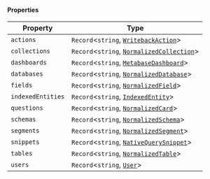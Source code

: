 #### Properties

| Property                                       | Type                                                                             |
| ---------------------------------------------- | -------------------------------------------------------------------------------- |
| <a id="actions"></a> `actions`                 | `Record`<`string`, [`WritebackAction`](./api_html/WritebackAction.md)>           |
| <a id="collections"></a> `collections`         | `Record`<`string`, [`NormalizedCollection`](./api_html/NormalizedCollection.md)> |
| <a id="dashboards"></a> `dashboards`           | `Record`<`string`, [`MetabaseDashboard`](./api_html/../MetabaseDashboard.md)>    |
| <a id="databases"></a> `databases`             | `Record`<`string`, [`NormalizedDatabase`](./api_html/NormalizedDatabase.md)>     |
| <a id="fields"></a> `fields`                   | `Record`<`string`, [`NormalizedField`](./api_html/NormalizedField.md)>           |
| <a id="indexedentities"></a> `indexedEntities` | `Record`<`string`, [`IndexedEntity`](./api_html/IndexedEntity.md)>               |
| <a id="questions"></a> `questions`             | `Record`<`string`, [`NormalizedCard`](./api_html/NormalizedCard.md)>             |
| <a id="schemas"></a> `schemas`                 | `Record`<`string`, [`NormalizedSchema`](./api_html/NormalizedSchema.md)>         |
| <a id="segments"></a> `segments`               | `Record`<`string`, [`NormalizedSegment`](./api_html/NormalizedSegment.md)>       |
| <a id="snippets"></a> `snippets`               | `Record`<`string`, [`NativeQuerySnippet`](./api_html/NativeQuerySnippet.md)>     |
| <a id="tables"></a> `tables`                   | `Record`<`string`, [`NormalizedTable`](./api_html/NormalizedTable.md)>           |
| <a id="users"></a> `users`                     | `Record`<`string`, [`User`](./api_html/User.md)>                                 |
